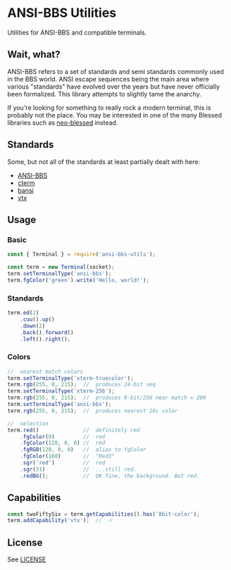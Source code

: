 # ANSI-BBS Utilities
Utilities for ANSI-BBS and compatible terminals.

## Wait, what?
ANSI-BBS refers to a set of standards and semi standards commonly used in the BBS world. ANSI escape sequences being the main area where various "standards" have evolved over the years but have never officially been formalized. This library attempts to slightly tame the anarchy.

If you're looking for something to really rock a modern terminal, this is probably not the place. You may be interested in one of the many Blessed libraries such as [neo-blessed](https://github.com/dunstad/neo-blessed) instead.

## Standards
Some, but not all of the standards at least partially dealt with here:
* [ANSI-BBS](http://ansi-bbs.org/)
* [cterm](docs/reference/cterm.txt)
* [bansi](docs/reference/bansi.txt)
* [vtx](docs/reference/vtx.txt)

## Usage
### Basic
```js
const { Terminal } = require('ansi-bbs-utils');

const term = new Terminal(socket);
term.setTerminalType('ansi-bbs');
term.fgColor('green').write('Hello, world!');
```

### Standards
```js
term.ed(2)
    .cuu().up()
    .down(2)
    .back().forward()
    .left().right();
```

### Colors
```js
//  nearest match colors
term.setTerminalType('xterm-truecolor');
term.rgb(255, 0, 215);  //  produces 24-bit seq
term.setTerminalType('xterm-256');
term.rgb(255, 0, 215);  //  produces 8-bit/256 near match = 200
term.setTerminalType('ansi-bbs');
term.rgb(255, 0, 215);  //  produces nearest 16c color

//  selection
term.red()              //  definitely red
    .fgColor(9)         //  red
    .fgColor(128, 0, 0) //  red
    .fgRGB(128, 0, 0)   //  alias to fgColor
    .fgColor(160)       //  "Red3"
    .sgr('red')         //  red
    .sgr(31)            //  ...still red.
    .redBG();           //  OK fine, the background. But red.
```

## Capabilities
```js
const twoFiftySix = term.getCapabilities().has('8bit-color');
term.addCapability('vtx');  //  🔥
```
##

## License
See [LICENSE](LICENSE)
